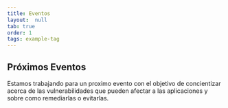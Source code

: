 ```yaml
---
title: Eventos
layout:  null
tab: true
order: 1
tags: example-tag
---
```


## Próximos Eventos

Estamos trabajando para un proximo evento con el objetivo  de concientizar acerca de las vulnerabilidades que pueden afectar a las aplicaciones y sobre como remediarlas o evitarlas.
